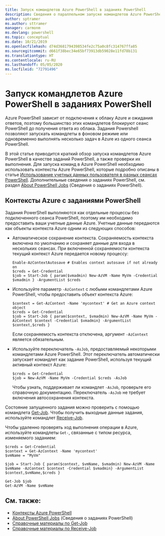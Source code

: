 ```yaml
---
title: Запуск командлетов Azure PowerShell в заданиях PowerShell
description: Сведения о параллельном запуске командлетов Azure PowerShell или запуске в качестве фоновых задач, используя -AsJob и Start-Job.
author: sptramer
ms.author: sttramer
manager: carmonm
ms.devlang: powershell
ms.topic: conceptual
ms.date: 10/21/2019
ms.openlocfilehash: d74d3681794398534fe2c75a0c8fc314767ffa85
ms.sourcegitcommit: d661f38bec34e65bf73913db59028e11fd78b131
ms.translationtype: HT
ms.contentlocale: ru-RU
ms.lasthandoff: 05/05/2020
ms.locfileid: "72791496"
---
```

# <a name="run-azure-powershell-cmdlets-in-powershell-jobs"></a>Запуск командлетов Azure PowerShell в заданиях PowerShell

Azure PowerShell зависит от подключения к облаку Azure и ожидания ответов, поэтому большинство этих командлетов блокируют сеанс PowerShell до получения ответа из облака.
Задания Powershell позволяют запускать командлеты в фоновом режиме или одновременно выполнять несколько задач в Azure из одного сеанса PowerShell.

В этой статье приводится краткий обзор запуска командлетов Azure PowerShell в качестве заданий PowerShell, а также проверки их выполнения. Для запуска команд в Azure PowerShell необходимо использовать контексты Azure PowerShell, которые подробно описаны в статье [Использование учетных данных пользователя в разных сеансах PowerShell](context-persistence.md).
Дополнительные сведения о заданиях PowerShell, см. раздел [About PowerShell Jobs](/powershell/module/microsoft.powershell.core/about/about_jobs) (Сведения о заданиях PowerShell).

## <a name="azure-contexts-with-powershell-jobs"></a>Контексты Azure с заданиями PowerShell

Задания PowerShell выполняются как отдельные процессы без подключенного сеанса PowerShell, поэтому им необходимо предоставить ваши учетные данные Azure. Учетные данные передаются как объекты контекста Azure одним из следующих способов:

* Автоматическое сохранение контекста. Сохраняемость контекста включена по умолчанию и сохраняет данные для входа в нескольких сеансах. При включенной сохраняемости контекста текущий контекст Azure передается новому процессу:

  ```azurepowershell-interactive
  Enable-AzContextAutosave # Enables context autosave if not already on
  $creds = Get-Credential
  $job = Start-Job { param($vmadmin) New-AzVM -Name MyVm -Credential $vmadmin } -ArgumentList $creds
  ```

* Используйте параметр `-AzContext` с любыми командлетами Azure PowerShell, чтобы предоставить объект контекста Azure:

  ```azurepowershell-interactive
  $context = Get-AzContext -Name 'mycontext' # Get an Azure context object
  $creds = Get-Credential
  $job = Start-Job { param($context, $vmadmin) New-AzVM -Name MyVm -AzContext $context -Credential $vmadmin} -ArgumentList $context,$creds }
  ```

  Если сохраняемость контекста отключена, аргумент `-AzContext` является обязательным.

* Используйте переключатель `-AsJob`, предоставляемый некоторыми командлетами Azure PowerShell. Этот переключатель автоматически запускает командлет как задание PowerShell, используя текущий активный контекст Azure:

  ```azurepowershell-interactive
  $creds = Get-Credential
  $job = New-AzVM -Name MyVm -Credential $creds -AsJob
  ```

  Чтобы узнать, поддерживает ли командлет `-AsJob`, проверьте его справочную документацию. Переключатель `-AsJob` не требует включения автосохранения контекста.

Состояние запущенного задания можно проверить с помощью командлета [Get-Job](/powershell/module/microsoft.powershell.core/get-job). Чтобы получить выходные данные задания, используйте командлет [Receive-Job](/powershell/module/microsoft.powershell.core/receive-job).

Чтобы удаленно проверять ход выполнения операции в Azure, используйте командлеты `Get-`, связанные с типом ресурса, изменяемого заданием:

```azurepowershell-interactive
$creds = Get-Credential
$context = Get-AzContext -Name 'mycontext'
$vmName = "MyVm"

$job = Start-Job { param($context, $vmName, $vmadmin) New-AzVM -Name $vmName -AzContext $context -Credential $vmadmin} -ArgumentList $context,$vmName,$creds }

Get-Job $job
Get-AzVM -Name $vmName
```

## <a name="see-also"></a>См. также:

* [Контексты Azure PowerShell](context-persistence.md)
* [About PowerShell Jobs](/powershell/module/microsoft.powershell.core/about/about_jobs) (Сведения о заданиях PowerShell)
* [Справочные материалы по Get-Job](/powershell/module/microsoft.powershell.core/get-job)
* [Справочные материалы по Receive-Job](/powershell/module/microsoft.powershell.core/receive-job)
